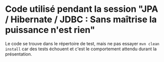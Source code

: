 # Code utilisé pendant la session "JPA / Hibernate / JDBC : Sans maîtrise la puissance n'est rien"

Le code se trouve dans le répertoire de test, mais ne pas essayer `mvn clean install` car des tests échouent et c'est le comportement attendu durant la présentation.
